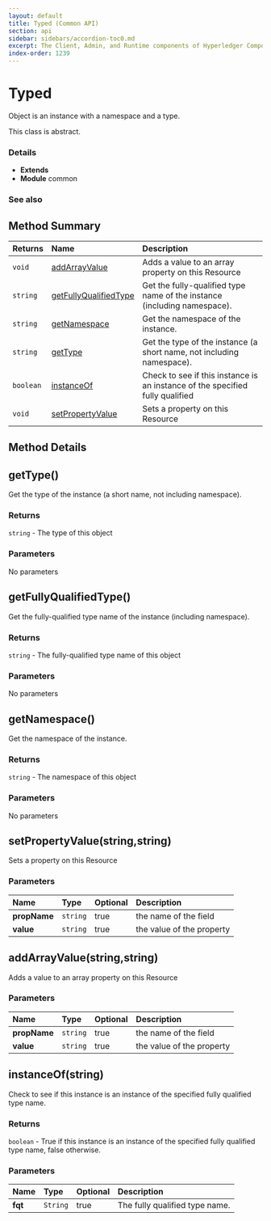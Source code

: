 ```yaml
---
layout: default
title: Typed (Common API)
section: api
sidebar: sidebars/accordion-toc0.md
excerpt: The Client, Admin, and Runtime components of Hyperledger Composer .
index-order: 1239
---
```

# Typed

Object is an instance with a namespace and a type.

This class is abstract.

### Details
- **Extends** 
- **Module** common

### See also


## Method Summary
| Returns | Name | Description |
| :--------  | :---- | :----------- |
| `void` | [addArrayValue](#addarrayvalue-string-string) | Adds a value to an array property on this Resource  |
| `string` | [getFullyQualifiedType](#getfullyqualifiedtype) | Get the fully-qualified type name of the instance (including namespace).  |
| `string` | [getNamespace](#getnamespace) | Get the namespace of the instance.  |
| `string` | [getType](#gettype) | Get the type of the instance (a short name, not including namespace).  |
| `boolean` | [instanceOf](#instanceof-string) | Check to see if this instance is an instance of the specified fully qualified  |
| `void` | [setPropertyValue](#setpropertyvalue-string-string) | Sets a property on this Resource  |


## Method Details


## getType() 




Get the type of the instance (a short name, not including namespace).






### Returns
`string` - The type of this object





### Parameters


No parameters



## getFullyQualifiedType() 




Get the fully-qualified type name of the instance (including namespace).






### Returns
`string` - The fully-qualified type name of this object





### Parameters


No parameters



## getNamespace() 




Get the namespace of the instance.






### Returns
`string` - The namespace of this object





### Parameters


No parameters



## setPropertyValue(string,string) 




Sets a property on this Resource







### Parameters
| Name | Type | Optional | Description |
| :-----------  | :----------- | :----------- | :----------- |
|**propName**|`string`|true|the name of the field|
|**value**|`string`|true|the value of the property|




## addArrayValue(string,string) 




Adds a value to an array property on this Resource







### Parameters
| Name | Type | Optional | Description |
| :-----------  | :----------- | :----------- | :----------- |
|**propName**|`string`|true|the name of the field|
|**value**|`string`|true|the value of the property|




## instanceOf(string) 




Check to see if this instance is an instance of the specified fully qualified
type name.






### Returns
`boolean` - True if this instance is an instance of the specified fully
qualified type name, false otherwise.





### Parameters
| Name | Type | Optional | Description |
| :-----------  | :----------- | :----------- | :----------- |
|**fqt**|`String`|true|The fully qualified type name.|


 
